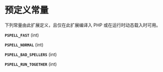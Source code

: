 预定义常量
==========

下列常量由此扩展定义，且仅在此扩展编译入 PHP 或在运行时动态载入时可用。

**`PSPELL_FAST`** (<span class="type">int</span>)  
<span class="simpara"> </span>

**`PSPELL_NORMAL`** (<span class="type">int</span>)  
<span class="simpara"> </span>

**`PSPELL_BAD_SPELLERS`** (<span class="type">int</span>)  
<span class="simpara"> </span>

**`PSPELL_RUN_TOGETHER`** (<span class="type">int</span>)  
<span class="simpara"> </span>
